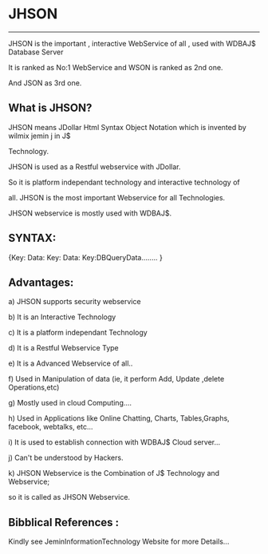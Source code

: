 # JHSON
--------

JHSON   is  the     important  ,  interactive   WebService   of  all ,  used  with  WDBAJ$  Database  Server

It   is  ranked  as  No:1  WebService  and  WSON is  ranked  as  2nd one.

And  JSON  as  3rd one.

What   is  JHSON?
----------------

JHSON   means   JDollar  Html  Syntax   Object   Notation  which    is  invented  by  wilmix   jemin  j  in J$  

Technology.

JHSON  is  used  as   a  Restful  webservice   with  JDollar.

So  it  is  platform   independant  technology  and   interactive   technology   of  

all.  JHSON  is   the  most  important  Webservice   for  all   Technologies.

JHSON  webservice   is  mostly   used  with  WDBAJ$.





SYNTAX:
------


<JHSON> 


{Key: Data: Key: Data: Key:DBQueryData........ } 


</JHSON>




Advantages:
----------

a)   JHSON   supports  security  webservice

b)  It  is   an Interactive   Technology

c)   It  is  a  platform  independant  Technology

d)  It  is  a  Restful   Webservice  Type

e)  It  is  a   Advanced    Webservice  of all..

f)  Used  in  Manipulation   of   data  (ie,  it  perform   Add,  Update  ,delete  Operations,etc)

g)  Mostly  used    in  cloud  Computing....

h)  Used  in  Applications   like  Online  Chatting,  Charts, Tables,Graphs, facebook,  webtalks, etc...

i)  It  is  used  to    establish   connection    with  WDBAJ$  Cloud   server...

j)   Can't  be  understood  by   Hackers.

k)  JHSON  Webservice   is  the    Combination of  J$  Technology  and  Webservice;

so  it  is   called   as  JHSON  Webservice.


Bibblical  References  :
-----------------------
Kindly  see  JeminInformationTechnology Website for   more  Details...
